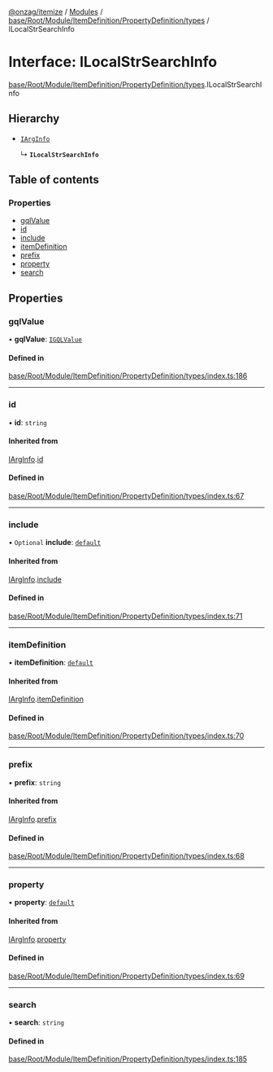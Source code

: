 [@onzag/itemize](../README.md) / [Modules](../modules.md) / [base/Root/Module/ItemDefinition/PropertyDefinition/types](../modules/base_Root_Module_ItemDefinition_PropertyDefinition_types.md) / ILocalStrSearchInfo

# Interface: ILocalStrSearchInfo

[base/Root/Module/ItemDefinition/PropertyDefinition/types](../modules/base_Root_Module_ItemDefinition_PropertyDefinition_types.md).ILocalStrSearchInfo

## Hierarchy

- [`IArgInfo`](base_Root_Module_ItemDefinition_PropertyDefinition_types.IArgInfo.md)

  ↳ **`ILocalStrSearchInfo`**

## Table of contents

### Properties

- [gqlValue](base_Root_Module_ItemDefinition_PropertyDefinition_types.ILocalStrSearchInfo.md#gqlvalue)
- [id](base_Root_Module_ItemDefinition_PropertyDefinition_types.ILocalStrSearchInfo.md#id)
- [include](base_Root_Module_ItemDefinition_PropertyDefinition_types.ILocalStrSearchInfo.md#include)
- [itemDefinition](base_Root_Module_ItemDefinition_PropertyDefinition_types.ILocalStrSearchInfo.md#itemdefinition)
- [prefix](base_Root_Module_ItemDefinition_PropertyDefinition_types.ILocalStrSearchInfo.md#prefix)
- [property](base_Root_Module_ItemDefinition_PropertyDefinition_types.ILocalStrSearchInfo.md#property)
- [search](base_Root_Module_ItemDefinition_PropertyDefinition_types.ILocalStrSearchInfo.md#search)

## Properties

### gqlValue

• **gqlValue**: [`IGQLValue`](gql_querier.IGQLValue.md)

#### Defined in

[base/Root/Module/ItemDefinition/PropertyDefinition/types/index.ts:186](https://github.com/onzag/itemize/blob/f2db74a5/base/Root/Module/ItemDefinition/PropertyDefinition/types/index.ts#L186)

___

### id

• **id**: `string`

#### Inherited from

[IArgInfo](base_Root_Module_ItemDefinition_PropertyDefinition_types.IArgInfo.md).[id](base_Root_Module_ItemDefinition_PropertyDefinition_types.IArgInfo.md#id)

#### Defined in

[base/Root/Module/ItemDefinition/PropertyDefinition/types/index.ts:67](https://github.com/onzag/itemize/blob/f2db74a5/base/Root/Module/ItemDefinition/PropertyDefinition/types/index.ts#L67)

___

### include

• `Optional` **include**: [`default`](../classes/base_Root_Module_ItemDefinition_Include.default.md)

#### Inherited from

[IArgInfo](base_Root_Module_ItemDefinition_PropertyDefinition_types.IArgInfo.md).[include](base_Root_Module_ItemDefinition_PropertyDefinition_types.IArgInfo.md#include)

#### Defined in

[base/Root/Module/ItemDefinition/PropertyDefinition/types/index.ts:71](https://github.com/onzag/itemize/blob/f2db74a5/base/Root/Module/ItemDefinition/PropertyDefinition/types/index.ts#L71)

___

### itemDefinition

• **itemDefinition**: [`default`](../classes/base_Root_Module_ItemDefinition.default.md)

#### Inherited from

[IArgInfo](base_Root_Module_ItemDefinition_PropertyDefinition_types.IArgInfo.md).[itemDefinition](base_Root_Module_ItemDefinition_PropertyDefinition_types.IArgInfo.md#itemdefinition)

#### Defined in

[base/Root/Module/ItemDefinition/PropertyDefinition/types/index.ts:70](https://github.com/onzag/itemize/blob/f2db74a5/base/Root/Module/ItemDefinition/PropertyDefinition/types/index.ts#L70)

___

### prefix

• **prefix**: `string`

#### Inherited from

[IArgInfo](base_Root_Module_ItemDefinition_PropertyDefinition_types.IArgInfo.md).[prefix](base_Root_Module_ItemDefinition_PropertyDefinition_types.IArgInfo.md#prefix)

#### Defined in

[base/Root/Module/ItemDefinition/PropertyDefinition/types/index.ts:68](https://github.com/onzag/itemize/blob/f2db74a5/base/Root/Module/ItemDefinition/PropertyDefinition/types/index.ts#L68)

___

### property

• **property**: [`default`](../classes/base_Root_Module_ItemDefinition_PropertyDefinition.default.md)

#### Inherited from

[IArgInfo](base_Root_Module_ItemDefinition_PropertyDefinition_types.IArgInfo.md).[property](base_Root_Module_ItemDefinition_PropertyDefinition_types.IArgInfo.md#property)

#### Defined in

[base/Root/Module/ItemDefinition/PropertyDefinition/types/index.ts:69](https://github.com/onzag/itemize/blob/f2db74a5/base/Root/Module/ItemDefinition/PropertyDefinition/types/index.ts#L69)

___

### search

• **search**: `string`

#### Defined in

[base/Root/Module/ItemDefinition/PropertyDefinition/types/index.ts:185](https://github.com/onzag/itemize/blob/f2db74a5/base/Root/Module/ItemDefinition/PropertyDefinition/types/index.ts#L185)
